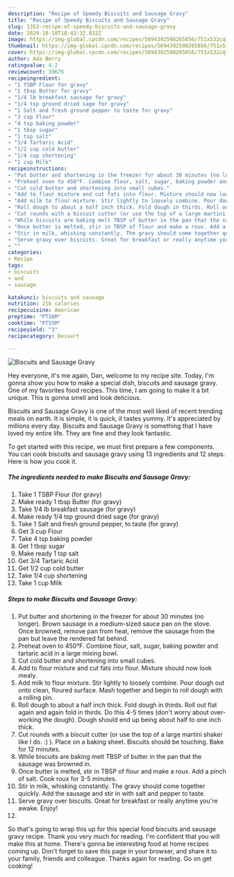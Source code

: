 ```yaml
---
description: "Recipe of Speedy Biscuits and Sausage Gravy"
title: "Recipe of Speedy Biscuits and Sausage Gravy"
slug: 1353-recipe-of-speedy-biscuits-and-sausage-gravy
date: 2020-10-18T18:43:32.032Z
image: https://img-global.cpcdn.com/recipes/5694392598265856/751x532cq70/biscuits-and-sausage-gravy-recipe-main-photo.jpg
thumbnail: https://img-global.cpcdn.com/recipes/5694392598265856/751x532cq70/biscuits-and-sausage-gravy-recipe-main-photo.jpg
cover: https://img-global.cpcdn.com/recipes/5694392598265856/751x532cq70/biscuits-and-sausage-gravy-recipe-main-photo.jpg
author: Ada Berry
ratingvalue: 4.2
reviewcount: 39676
recipeingredient:
- "1 TSBP Flour for gravy"
- "1 tbsp Butter for gravy"
- "1/4 lb breakfast sausage for gravy"
- "1/4 tsp ground dried sage for gravy"
- "1 Salt and fresh ground pepper to taste for gravy"
- "3 cup Flour"
- "4 tsp baking powder"
- "1 tbsp sugar"
- "1 tsp salt"
- "3/4 Tartaric Acid"
- "1/2 cup cold butter"
- "1/4 cup shortening"
- "1 cup Milk"
recipeinstructions:
- "Put butter and shortening in the freezer for about 30 minutes (no longer). Brown sausage in a medium-sized sauce pan on the stove. Once browned, remove pan from heat, remove the sausage from the pan but leave the rendered fat behind."
- "Preheat oven to 450°F. Combine flour, salt, sugar, baking powder and tartaric acid in a large mixing bowl."
- "Cut cold butter and shortening into small cubes."
- "Add to flour mixture and cut fats into flour. Mixture should now look mealy."
- "Add milk to flour mixture. Stir lightly to loosely combine. Pour dough out onto clean, floured surface. Mash together and begin to roll dough with a rolling pin."
- "Roll dough to about a half inch thick. Fold dough in thirds. Roll out flat again and again fold in thirds. Do this 4-5 times (don&#39;t worry about over-working the dough). Dough should end up being about half to one inch thick."
- "Cut rounds with a biscuit cutter (or use the top of a large martini shaker like I do. :) ). Place on a baking sheet. Biscuits should be touching. Bake for 12 minutes."
- "While biscuits are baking melt TBSP of butter in the pan that the sausage was browned in."
- "Once butter is melted, stir in TBSP of flour and make a roux. Add a pinch of salt. Cook roux for 3-5 minutes."
- "Stir in milk, whisking constantly. The gravy should come together quickly. Add the sausage and stir in with salt and pepper to taste."
- "Serve gravy over biscuits. Great for breakfast or really anytime you&#39;re awake. Enjoy!"
- ""
categories:
- Recipe
tags:
- biscuits
- and
- sausage

katakunci: biscuits and sausage 
nutrition: 216 calories
recipecuisine: American
preptime: "PT16M"
cooktime: "PT55M"
recipeyield: "3"
recipecategory: Dessert

---
```



![Biscuits and Sausage Gravy](https://img-global.cpcdn.com/recipes/5694392598265856/751x532cq70/biscuits-and-sausage-gravy-recipe-main-photo.jpg)

Hey everyone, it's me again, Dan, welcome to my recipe site. Today, I'm gonna show you how to make a special dish, biscuits and sausage gravy. One of my favorites food recipes. This time, I am going to make it a bit unique. This is gonna smell and look delicious.



Biscuits and Sausage Gravy is one of the most well liked of recent trending meals on earth. It is simple, it is quick, it tastes yummy. It's appreciated by millions every day. Biscuits and Sausage Gravy is something that I have loved my entire life. They are fine and they look fantastic.


To get started with this recipe, we must first prepare a few components. You can cook biscuits and sausage gravy using 13 ingredients and 12 steps. Here is how you cook it.

<!--inarticleads1-->

##### The ingredients needed to make Biscuits and Sausage Gravy:

1. Take 1 TSBP Flour (for gravy)
1. Make ready 1 tbsp Butter (for gravy)
1. Take 1/4 lb breakfast sausage (for gravy)
1. Make ready 1/4 tsp ground dried sage (for gravy)
1. Take 1 Salt and fresh ground pepper, to taste (for gravy)
1. Get 3 cup Flour
1. Take 4 tsp baking powder
1. Get 1 tbsp sugar
1. Make ready 1 tsp salt
1. Get 3/4 Tartaric Acid
1. Get 1/2 cup cold butter
1. Take 1/4 cup shortening
1. Take 1 cup Milk




<!--inarticleads2-->

##### Steps to make Biscuits and Sausage Gravy:

1. Put butter and shortening in the freezer for about 30 minutes (no longer). Brown sausage in a medium-sized sauce pan on the stove. Once browned, remove pan from heat, remove the sausage from the pan but leave the rendered fat behind.
1. Preheat oven to 450°F. Combine flour, salt, sugar, baking powder and tartaric acid in a large mixing bowl.
1. Cut cold butter and shortening into small cubes.
1. Add to flour mixture and cut fats into flour. Mixture should now look mealy.
1. Add milk to flour mixture. Stir lightly to loosely combine. Pour dough out onto clean, floured surface. Mash together and begin to roll dough with a rolling pin.
1. Roll dough to about a half inch thick. Fold dough in thirds. Roll out flat again and again fold in thirds. Do this 4-5 times (don&#39;t worry about over-working the dough). Dough should end up being about half to one inch thick.
1. Cut rounds with a biscuit cutter (or use the top of a large martini shaker like I do. :) ). Place on a baking sheet. Biscuits should be touching. Bake for 12 minutes.
1. While biscuits are baking melt TBSP of butter in the pan that the sausage was browned in.
1. Once butter is melted, stir in TBSP of flour and make a roux. Add a pinch of salt. Cook roux for 3-5 minutes.
1. Stir in milk, whisking constantly. The gravy should come together quickly. Add the sausage and stir in with salt and pepper to taste.
1. Serve gravy over biscuits. Great for breakfast or really anytime you&#39;re awake. Enjoy!
1. 




So that's going to wrap this up for this special food biscuits and sausage gravy recipe. Thank you very much for reading. I'm confident that you will make this at home. There's gonna be interesting food at home recipes coming up. Don't forget to save this page in your browser, and share it to your family, friends and colleague. Thanks again for reading. Go on get cooking!
